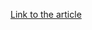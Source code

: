 [Link to the article](https://cybersecuritynews.com/windows-remote-desktop-services-code-vulnerability/)
